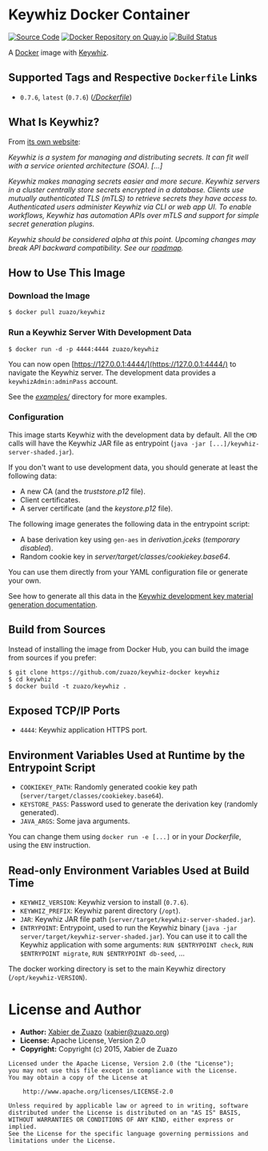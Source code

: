 # Keywhiz Docker Container
[![Source Code](https://img.shields.io/badge/source-GitHub-blue.svg?style=flat)](https://github.com/zuazo/keywhiz-docker) [![Docker Repository on Quay.io](https://quay.io/repository/zuazo/keywhiz/status "Docker Repository on Quay.io")](https://quay.io/repository/zuazo/keywhiz) [![Build Status](http://img.shields.io/travis/zuazo/keywhiz-docker.svg?style=flat)](https://travis-ci.org/zuazo/keywhiz-docker)

A [Docker](https://www.docker.com/) image with [Keywhiz](http://square.github.io/keywhiz/).

## Supported Tags and Respective `Dockerfile` Links

* `0.7.6`, `latest` (`0.7.6`) ([*/Dockerfile*](https://github.com/zuazo/keywhiz-docker/tree/master/Dockerfile))

## What Is Keywhiz?

From [its own website](http://square.github.io/keywhiz/):

*Keywhiz is a system for managing and distributing secrets. It can fit well with a service oriented architecture (SOA).*
*[...]*

*Keywhiz makes managing secrets easier and more secure. Keywhiz servers in a cluster centrally store secrets encrypted in a database. Clients use mutually authenticated TLS (mTLS) to retrieve secrets they have access to. Authenticated users administer Keywhiz via CLI or web app UI. To enable workflows, Keywhiz has automation APIs over mTLS and support for simple secret generation plugins.*

*Keywhiz should be considered alpha at this point. Upcoming changes may break API backward compatibility. See our [roadmap](http://square.github.io/keywhiz/#roadmap).*

## How to Use This Image

### Download the Image

    $ docker pull zuazo/keywhiz

### Run a Keywhiz Server With Development Data

    $ docker run -d -p 4444:4444 zuazo/keywhiz

You can now open [https://127.0.0.1:4444/](https://127.0.0.1:4444/) to navigate the Keywhiz server. The development data provides a `keywhizAdmin:adminPass` account.

See the [*examples/*](https://github.com/zuazo/keywhiz-docker/tree/master/examples) directory for more examples.

### Configuration

This image starts Keywhiz with the development data by default. All the `CMD` calls will have the Keywhiz JAR file as entrypoint (`java -jar [...]/keywhiz-server-shaded.jar`).

If you don't want to use development data, you should generate at least the following data:

* A new CA (and the *truststore.p12* file).
* Client certificates.
* A server certificate (and the *keystore.p12* file).

The following image generates the following data in the entrypoint script:

* A base derivation key using `gen-aes` in *derivation.jceks* (*temporary disabled*).
* Random cookie key in *server/target/classes/cookiekey.base64*.

You can use them directly from your YAML configuration file or generate your own.

See how to generate all this data in the [Keywhiz development key material generation documentation](https://github.com/square/keywhiz/wiki/Development-and-test-key-material).

## Build from Sources

Instead of installing the image from Docker Hub, you can build the image from sources if you prefer:

    $ git clone https://github.com/zuazo/keywhiz-docker keywhiz
    $ cd keywhiz
    $ docker build -t zuazo/keywhiz .

## Exposed TCP/IP Ports

* `4444`: Keywhiz application HTTPS port.

## Environment Variables Used at Runtime by the Entrypoint Script

* `COOKIEKEY_PATH`: Randomly generated cookie key path (`server/target/classes/cookiekey.base64`).
* `KEYSTORE_PASS`: Password used to generate the derivation key (randomly generated).
* `JAVA_ARGS`: Some java arguments.

You can change them using `docker run -e [...]` or in your *Dockerfile*, using the `ENV` instruction.

## Read-only Environment Variables Used at Build Time

* `KEYWHIZ_VERSION`: Keywhiz version to install (`0.7.6`).
* `KEYWHIZ_PREFIX`: Keywhiz parent directory (`/opt`).
* `JAR`: Keywhiz JAR file path (`server/target/keywhiz-server-shaded.jar`).
* `ENTRYPOINT`: Entrypoint, used to run the Keywhiz binary (`java -jar server/target/keywhiz-server-shaded.jar`). You can use it to call the Keywhiz application with some arguments: `RUN $ENTRYPOINT check`, `RUN $ENTRYPOINT migrate`, `RUN $ENTRYPOINT db-seed`, ...

The docker working directory is set to the main Keywhiz directory (`/opt/keywhiz-VERSION`).

# License and Author

* **Author:** [Xabier de Zuazo](https://github.com/zuazo) (<xabier@zuazo.org>)
* **License:** Apache License, Version 2.0
* **Copyright:** Copyright (c) 2015, Xabier de Zuazo

```
Licensed under the Apache License, Version 2.0 (the "License");
you may not use this file except in compliance with the License.
You may obtain a copy of the License at

    http://www.apache.org/licenses/LICENSE-2.0

Unless required by applicable law or agreed to in writing, software
distributed under the License is distributed on an "AS IS" BASIS,
WITHOUT WARRANTIES OR CONDITIONS OF ANY KIND, either express or implied.
See the License for the specific language governing permissions and
limitations under the License.
```
